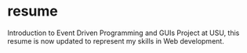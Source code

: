 # resume
Introduction to Event Driven Programming and GUIs Project at USU, this resume is now updated to represent my skills in Web development.
